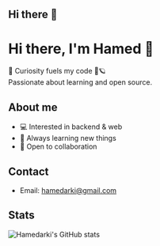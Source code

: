 ## Hi there 👋
# Hi there, I'm Hamed 👋

🚀 Curiosity fuels my code 🌌🪐  
Passionate about learning and open source.

## About me
- 💻 Interested in backend & web
- 🌱 Always learning new things
- 🤝 Open to collaboration

## Contact
- Email: hamedarki@gmail.com

## Stats
![Hamedarki's GitHub stats](https://github-readme-stats.vercel.app/api?username=Hamedarki&show_icons=true)
